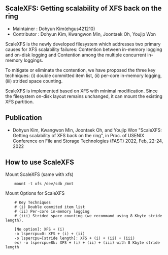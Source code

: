 ScaleXFS: Getting scalability of XFS back on the ring
-----
* Maintainer : Dohyun Kim(ehgus421210)
* Contributor : Dohyun Kim, Kwangwon Min, Joontaek Oh, Youjip Won

ScaleXFS is the newly developed filesystem which addresses two primary causes for XFS scalability failures: Contention between in-memory logging and on-disk logging and Contention among the multiple concurrent in-memory loggings.
 
To mitigate or eliminate the contention, we have proposed the three key techniques: (i) double committed item list, (ii) per-core in-memory logging, (iii) strided space counting.

ScaleXFS is implemented based on XFS with minimal modification. Since the filesystem on-disk layout remains unchanged, it can mount the existing XFS partition.


Publication
-----
* Dohyun Kim, Kwangwon Min, Joontaek Oh, and Youjip Won "ScaleXFS: Getting scalability of XFS back on the ring", in Proc. of USENIX Conference on File and Storage Technologies (FAST) 2022, Feb, 22-24, 2022 

How to use ScaleXFS
-----

Mount ScaleXFS (same with xfs)
        
        mount -t xfs /dev/sdb /mnt

Mount Options for ScaleXFS

        # Key Techniques
        # (i) Double commited item list
        # (ii) Per-core in-memory logging
        # (iii) Strided space counting (we recommand using 8 Kbyte stride length).

        [No option]: XFS + (i)
        -o lspercpu=0: XFS + (i) + (ii)
        -o lspercpu=[stride length]: XFS + (i) + (ii) + (iii)
        ex) -o lspercpu=8k: XFS + (i) + (ii) + (iii) with 8 Kbyte stride length
